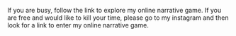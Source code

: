 If you are busy, follow the link to explore my online narrative game.
If you are free and would like to kill your time, please go to my instagram and then look for a link to enter my online narrative game.